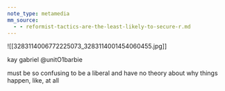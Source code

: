 ```yaml
---
note_type: metamedia
mm_source:
  - - reformist-tactics-are-the-least-likely-to-secure-r.md
---
```


![[3283114006772225073_3283114001454060455.jpg]]

kay gabriel
@unitO1barbie

must be so confusing to be a liberal
and have no theory about why
things happen, like, at all

